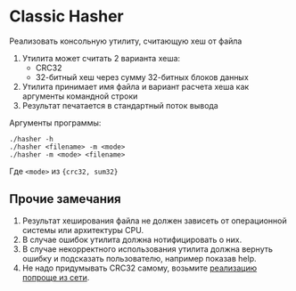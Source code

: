 # Classic Hasher

Реализовать консольную утилиту, считающую хеш от файла

1. Утилита может считать 2 варианта хеша:
    * CRC32
    * 32-битный хеш через сумму 32-битных блоков данных
2. Утилита принимает имя файла и вариант расчета хеша как аргументы командной строки
3. Результат печатается в стандартный поток вывода

Аргументы программы:

```
./hasher -h
./hasher <filename> -m <mode>
./hasher -m <mode> <filename>
```

Где `<mode>` из `{crc32, sum32}`

## Прочие замечания

1. Результат хеширования файла не должен зависеть от операционной системы или архитектуры CPU.
2. В случае ошибок утилита должна нотифицировать о них.
3. В случае некорректного использования утилита должна вернуть ошибку и подсказать пользователю, например показав help.
4. Не надо придумывать CRC32 самому, возьмите [реализацию попроще из сети](https://habr.com/ru/post/38622/).